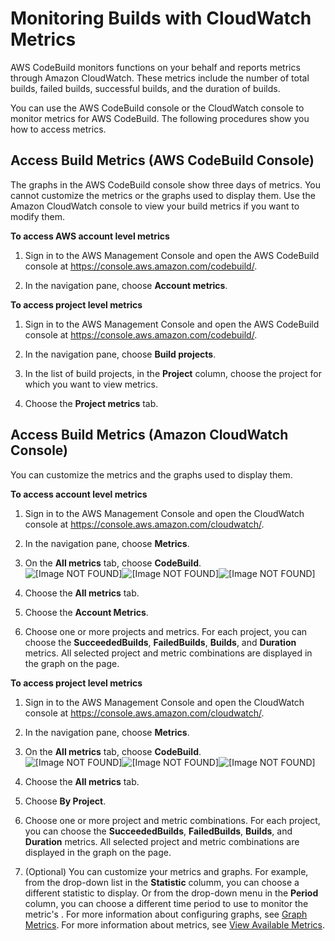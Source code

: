 # Monitoring Builds with CloudWatch Metrics<a name="monitoring-metrics"></a>

 AWS CodeBuild monitors functions on your behalf and reports metrics through Amazon CloudWatch\. These metrics include the number of total builds, failed builds, successful builds, and the duration of builds\. 

 You can use the AWS CodeBuild console or the CloudWatch console to monitor metrics for AWS CodeBuild\. The following procedures show you how to access metrics\. 

## Access Build Metrics \(AWS CodeBuild Console\)<a name="metrics-in-codebuild-console"></a>

The graphs in the AWS CodeBuild console show three days of metrics\. You cannot customize the metrics or the graphs used to display them\. Use the Amazon CloudWatch console to view your build metrics if you want to modify them\. <a name="cw-account-metrics-codebuild-console"></a>

**To access AWS account level metrics**

1. Sign in to the AWS Management Console and open the AWS CodeBuild console at [https://console\.aws\.amazon\.com/codebuild/](https://console.aws.amazon.com/codebuild/)\.

1.  In the navigation pane, choose **Account metrics**\. <a name="cw-project-codebuild-console"></a>

**To access project level metrics**

1. Sign in to the AWS Management Console and open the AWS CodeBuild console at [https://console\.aws\.amazon\.com/codebuild/](https://console.aws.amazon.com/codebuild/)\.

1.  In the navigation pane, choose **Build projects**\. 

1.  In the list of build projects, in the **Project** column, choose the project for which you want to view metrics\. 

1.  Choose the **Project metrics** tab\. 

## Access Build Metrics \(Amazon CloudWatch Console\)<a name="metrics-in-cloudwatch-console"></a>

 You can customize the metrics and the graphs used to display them\. <a name="cw-account-cloudwatch-console"></a>

**To access account level metrics**

1. Sign in to the AWS Management Console and open the CloudWatch console at [https://console\.aws\.amazon\.com/cloudwatch/](https://console.aws.amazon.com/cloudwatch/)\.

1.  In the navigation pane, choose **Metrics**\. 

1.  On the **All metrics** tab, choose **CodeBuild**\.   
![\[Image NOT FOUND\]](http://docs.aws.amazon.com/codebuild/latest/userguide/images/codebuild-metrics-in-cw.png)![\[Image NOT FOUND\]](http://docs.aws.amazon.com/codebuild/latest/userguide/)![\[Image NOT FOUND\]](http://docs.aws.amazon.com/codebuild/latest/userguide/)

1.  Choose the **All metrics** tab\. 

1.  Choose the **Account Metrics**\. 

1.  Choose one or more projects and metrics\. For each project, you can choose the **SucceededBuilds**, **FailedBuilds**, **Builds**, and **Duration** metrics\. All selected project and metric combinations are displayed in the graph on the page\. <a name="cw-project-cloudwatch-console"></a>

**To access project level metrics**

1. Sign in to the AWS Management Console and open the CloudWatch console at [https://console\.aws\.amazon\.com/cloudwatch/](https://console.aws.amazon.com/cloudwatch/)\.

1.  In the navigation pane, choose **Metrics**\. 

1.  On the **All metrics** tab, choose **CodeBuild**\.   
![\[Image NOT FOUND\]](http://docs.aws.amazon.com/codebuild/latest/userguide/images/codebuild-metrics-in-cw.png)![\[Image NOT FOUND\]](http://docs.aws.amazon.com/codebuild/latest/userguide/)![\[Image NOT FOUND\]](http://docs.aws.amazon.com/codebuild/latest/userguide/)

1.  Choose the **All metrics** tab\. 

1.  Choose **By Project**\. 

1.  Choose one or more project and metric combinations\. For each project, you can choose the **SucceededBuilds**, **FailedBuilds**, **Builds**, and **Duration** metrics\. All selected project and metric combinations are displayed in the graph on the page\. 

1.  \(Optional\) You can customize your metrics and graphs\. For example, from the drop\-down list in the **Statistic** columm, you can choose a different statistic to display\. Or from the drop\-down menu in the **Period** column, you can choose a different time period to use to monitor the metric's \. For more information about configuring graphs, see [Graph Metrics](http://docs.aws.amazon.com/AmazonCloudWatch/latest/monitoring/graph_metrics.html)\. For more information about metrics, see [View Available Metrics](http://docs.aws.amazon.com/AmazonCloudWatch/latest/monitoring/viewing_metrics_with_cloudwatch.html)\. 